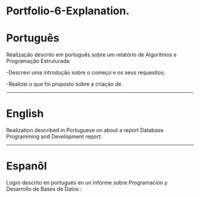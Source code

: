 # Portfolio-6-Explanation.

# Português

Realização descrito em português sobre um relatório de Algoritmos e Programação Estruturada:

-Descrevi uma introdução sobre o começo e os seus requesitos;

-Realizei o que foi proposto sobre  a criação de .


--------------------------------------------------------------------------------------------------------------------------------

# English 


Realization described in Portuguese on about a report Database Programming and Development report:


--------------------------------------------------------------------------------------------------------------------------------

# Espanõl 


Logro descrito en portugués en un informe sobre Programación y Desarrollo de Bases de Datos :



